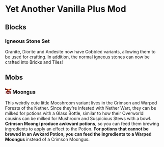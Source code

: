 # Yet Another Vanilla Plus Mod
## Blocks
### Igneous Stone Set
Granite, Diorite and Andesite now have Cobbled variants, allowing them to be used for crafting. In addition,
the normal igneous stones can now be crafted into Bricks and Tiles!
## Mobs
### ![Face of a Crimson Moongus](src/main/resources/readme/moongus.png) Moongus
This weirdly cute little Mooshroom variant lives in the Crimson and Warped Forests of the Nether.
Since they're infested with Nether Wart, they can be milked for potions with a Glass Bottle,
similar to how their Overworld cousins can be milked for Mushroom and Suspicious Stews with
a bowl. **Crimson Moongi produce awkward potions**, so you can feed them brewing ingredients to apply an effect to the Potion.
**For potions that cannot be brewed in an Awkard Potion, you can feed the ingredients to a Warped Moongus** instead of a Crimson Moongus.
